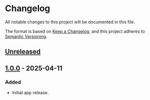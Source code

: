 <!--
  - SPDX-FileCopyrightText: 2022 Nextcloud GmbH and Nextcloud contributors
  - SPDX-License-Identifier: AGPL-3.0-or-later
-->
# Changelog

All notable changes to this project will be documented in this file.

The format is based on [Keep a Changelog](https://keepachangelog.com/en/1.1.0/),
and this project adheres to [Semantic Versioning](https://semver.org/spec/v2.0.0.html).

## [Unreleased]

## [1.0.0] - 2025-04-11

### Added

- Initial app release.

[Unreleased]: https://github.com/nextcloud/integration_watsonx/compare/v1.0.0...HEAD
[1.0.0]: https://github.com/nextcloud/integration_watsonx/releases/tag/v1.0.0
